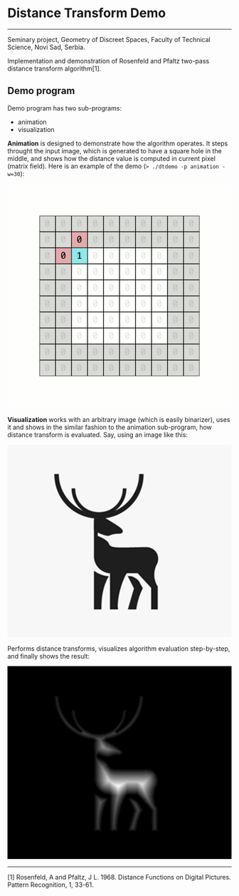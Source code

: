 # Distance Transform Demo
---------------------------------------
Seminary project, Geometry of Discreet Spaces, Faculty of Technical Science, Novi Sad, Serbia.

Implementation and demonstration of Rosenfeld and Pfaltz two-pass distance transform algorithm[1].

## Demo program

Demo program has two sub-programs:
- animation
- visualization

**Animation** is designed to demonstrate how the algorithm operates. It steps throught the input image, which is generated to have a square hole in the middle, and shows how the distance value is computed in current pixel (matrix field). Here is an example of the demo (`> ./dtdemo -p animation -w=30`):

![demo](https://github.com/ljubobratovicrelja/distance-transform/blob/master/images/dtdemo.gif?raw=true)

**Visualization** works with an arbitrary image (which is easily binarizer), uses it and shows in the similar fashion to the animation sub-program, how distance transform is evaluated. Say, using an image like this:

![deer-input](https://github.com/ljubobratovicrelja/distance-transform/blob/master/images/deer-input.png?raw=true)

Performs distance transforms, visualizes algorithm evaluation step-by-step, and finally shows the result:

![deer-distance](https://github.com/ljubobratovicrelja/distance-transform/blob/master/images/deer-distance.png?raw=true)

-----------------------------------------
[1] Rosenfeld, A and Pfaltz, J L. 1968. Distance Functions on Digital Pictures. Pattern Recognition, 1, 33-61.
